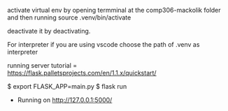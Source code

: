 activate virtual env by opening termminal at the comp306-mackolik folder and then running 
source .venv/bin/activate

deactivate it by deactivating.

For interpreter if you are using vscode choose the path of .venv as interpreter


running server
tutorial = https://flask.palletsprojects.com/en/1.1.x/quickstart/

$ export FLASK_APP=main.py
$ flask run
 * Running on http://127.0.0.1:5000/
